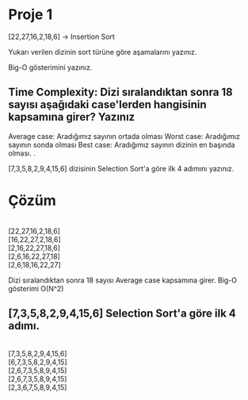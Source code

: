 # Proje 1
[22,27,16,2,18,6] -> Insertion Sort

Yukarı verilen dizinin sort türüne göre aşamalarını yazınız.

Big-O gösterimini yazınız.

## Time Complexity: Dizi sıralandıktan sonra 18 sayısı aşağıdaki case'lerden hangisinin kapsamına girer? Yazınız

Average case: Aradığımız sayının ortada olması
Worst case: Aradığımız sayının sonda olması
Best case: Aradığımız sayının dizinin en başında olması.
.



[7,3,5,8,2,9,4,15,6] dizisinin Selection Sort'a göre ilk 4 adımını yazınız.


# Çözüm 
<br>
[22,27,16,2,18,6]<br>
[16,22,27,2,18,6]<br>
[2,16,22,27,18,6]<br>
[2,6,16,22,27,18] <br>
[2,6,18,16,22,27]

Dizi sıralandıktan sonra 18 sayısı Average case kapsamına girer.
Big-O gösterimi O(N^2)

## [7,3,5,8,2,9,4,15,6] Selection Sort'a göre ilk 4 adımı.
<br>
[7,3,5,8,2,9,4,15,6]<br>
[6,7,3,5,8,2,9,4,15]<br>
[2,6,7,3,5,8,9,4,15]<br>
[2,6,7,3,5,8,9,4,15]<br>
[2,3,6,7,5,8,9,4,15]












